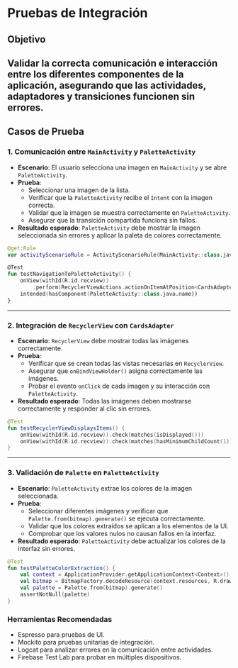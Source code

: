 
# Pruebas de Integración

## Objetivo
Validar la correcta comunicación e interacción entre los diferentes componentes de la aplicación, asegurando que las actividades, adaptadores y transiciones funcionen sin errores.
---
## Casos de Prueba
### 1. Comunicación entre `MainActivity` y `PaletteActivity`
- **Escenario**: El usuario selecciona una imagen en `MainActivity` y se abre `PaletteActivity`.
- **Prueba**:
  - Seleccionar una imagen de la lista.
  - Verificar que la `PaletteActivity` recibe el `Intent` con la imagen correcta.
  - Validar que la imagen se muestra correctamente en `PaletteActivity`.
  - Asegurar que la transición compartida funciona sin fallos.
- **Resultado esperado**: `PaletteActivity` debe mostrar la imagen seleccionada sin errores y aplicar la paleta de colores correctamente.
```kotlin
@get:Rule
var activityScenarioRule = ActivityScenarioRule(MainActivity::class.java)

@Test
fun testNavigationToPaletteActivity() {
    onView(withId(R.id.recview))
        .perform(RecyclerViewActions.actionOnItemAtPosition<CardsAdapter.ViewHolder>(0, click()))
    intended(hasComponent(PaletteActivity::class.java.name))
}
```
---

### 2. Integración de `RecyclerView` con `CardsAdapter`
- **Escenario**: `RecyclerView` debe mostrar todas las imágenes correctamente.
- **Prueba**:
  - Verificar que se crean todas las vistas necesarias en `RecyclerView`.
  - Asegurar que `onBindViewHolder()` asigna correctamente las imágenes.
  - Probar el evento `onClick` de cada imagen y su interacción con `PaletteActivity`.
- **Resultado esperado**: Todas las imágenes deben mostrarse correctamente y responder al clic sin errores.
```kotlin
@Test
fun testRecyclerViewDisplaysItems() {
    onView(withId(R.id.recview)).check(matches(isDisplayed()))
    onView(withId(R.id.recview)).check(matches(hasMinimumChildCount(1)))
}
```
---

### 3. Validación de `Palette` en `PaletteActivity`
- **Escenario**: `PaletteActivity` extrae los colores de la imagen seleccionada.
- **Prueba**:
  - Seleccionar diferentes imágenes y verificar que `Palette.from(bitmap).generate()` se ejecuta correctamente.
  - Validar que los colores extraídos se aplican a los elementos de la UI.
  - Comprobar que los valores nulos no causan fallos en la interfaz.
- **Resultado esperado**: `PaletteActivity` debe actualizar los colores de la interfaz sin errores.
```kotlin
@Test
fun testPaletteColorExtraction() {
    val context = ApplicationProvider.getApplicationContext<Context>()
    val bitmap = BitmapFactory.decodeResource(context.resources, R.drawable.image1)
    val palette = Palette.from(bitmap).generate()
    assertNotNull(palette)
}
```

### Herramientas Recomendadas
- Espresso para pruebas de UI.
- Mockito para pruebas unitarias de integración.
- Logcat para analizar errores en la comunicación entre actividades.
- Firebase Test Lab para probar en múltiples dispositivos.

